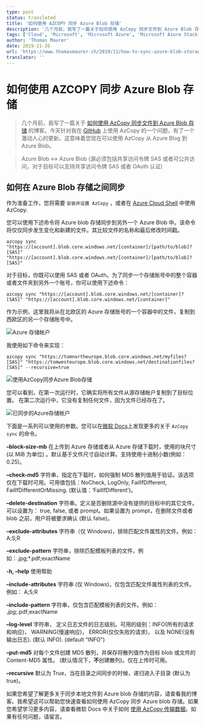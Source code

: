```yaml
---
type: post
status: translated
title: '如何使用 AZCOPY 同步 Azure Blob 存储'
description: '几个月前，我写了一篇关于如何使用 AzCopy 同步文件到 Azure Blob 存储的博客。今天针对我在 GitHub上使用 AzCopy 的一个问题，有了一个激动人心的更新。这意味着您现在可以使用 AzCopy 从 Azure Blog 到 Azure Blob。'
tags: ['Cloud', 'Microsoft', 'Microsoft Azure', 'Microsoft Azure Stack', 'Powershell']
author: 'Thomas Maurer'
date: 2019-11-26
url: 'https://www.thomasmaurer.ch/2019/11/how-to-sync-azure-blob-storage-with-azcopy/'
translator: ''
---
```


# 如何使用 AZCOPY 同步 Azure Blob 存储

<ContentMeta />

> 几个月前，我写了一篇关于 [如何使用 AzCopy 同步文件到 Azure Blob 存储](https://www.thomasmaurer.ch/2019/06/sync-folder-with-azure-blob-storage/) 的博客。今天针对我在 [GitHub](https://github.com/Azure/azure-storage-azcopy/issues/116#issuecomment-554186120) 上使用 AzCopy 的一个问题，有了一个激动人心的更新。这意味着您现在可以使用 AzCopy 从 Azure Blog 到 Azure Blob。

> Azure Blob <-> Azure Blob (源必须包括共享访问令牌 SAS 或者可公共访问，对于目标可以支持共享访问令牌  SAS 或者 OAuth 认证)

## 如何在 Azure Blob 存储之间同步

作为准备工作，您将需要 `安装并设置 AzCopy` ，或者在 [Azure Cloud Shell](https://www.thomasmaurer.ch/2019/01/azure-cloud-shell/) 中使用 AzCopy.

您可以使用下述命令将 Azure blob 存储同步到另外一个 Azure Blob 中。该命令将仅仅同步发生变化和新建的文件。其比较文件的名称和最后修改时间戳。

```
azcopy sync "https://[account].blob.core.windows.net/[container]/[path/to/blob]?[SAS]" "https://[account].blob.core.windows.net/[container]/[path/to/blob]?[SAS]"
```

对于目标，你既可以使用 SAS 或者 OAuth。为了同步一个存储账号中的整个容器或者文件夹到另外一个账号，你可以使用下述命令：

```
azcopy sync "https://[account].blob.core.windows.net/[container]?[SAS]" "https://[account].blob.core.windows.net/[container]"
```

作为示例，这里我将从在北欧区的 Azure 存储账号的一个容器中的文件，复制到西欧区的另一个存储账号中。

![Azure 存储帐户](https://www.thomasmaurer.ch/wp-content/uploads/2019/11/Azure-Storage-Accounts-768x407.jpg)

我使用如下命令来实现：

```
azcopy sync "https://tomnortheurope.blob.core.windows.net/myfiles?[SAS]" "https://tomwesteurope.blob.core.windows.net/destinationfiles?[SAS]" --recursive=true
```

![使用AzCopy同步Azure Blob存储](https://www.thomasmaurer.ch/wp-content/uploads/2019/11/Sync-Azure-Blob-Storage-with-AzCopy-768x390.jpg)

您可以看到，在第一次运行时，它确实将所有文件从源存储帐户复制到了目标位置。 在第二次运行中，它没有复制任何文件，因为文件已经存在了。

![已同步的Azure存储帐户](https://www.thomasmaurer.ch/wp-content/uploads/2019/11/Synced-Azure-Storage-Accounts-768x324.jpg)

下面是一系列可以使用的参数。您可以在[微软 Docs](https://docs.microsoft.com/en-us/azure/storage/common/storage-ref-azcopy-sync?WT.mc_id=thomasmaurer-blog-thmaure)上发现更多的关于 `AzCopy sync` 的命令。

**–block-size-mb**  在上传到 Azure 存储或者从 Azure 存储下载时，使用的块尺寸 (以 MiB 为单位) 。默认基于文件尺寸自动计算。支持使用十进制小数(例如：0.25)。

**–check-md5** 字符串，指定在下载时，如何强制 MD5 散列值用于验证。该选项仅在下载时可用。可用值包括：NoCheck, LogOnly, FailIfDifferent, FailIfDifferentOrMissing. (默认值：‘FailIfDifferent’)。

**–delete-destination** 字符串。定义是否删除源中没有提供的目标中的其它文件。可以设置为： true, false, 或者 prompt。如果设置为 prompt，在删除文件或者 blob 之前，用户将被要求确认 (默认 false)。

**–exclude-attributes** 字符串（仅 Windows)，排除匹配文件属性的文件。例如：A;S;R

**–exclude-pattern** 字符串，排除匹配模板列表的文件，例如：.jpg;*.pdf;exactName

**-h, –help** 使用帮助

**–include-attributes** 字符串 (仅 Windows)，仅包含匹配文件属性列表的文件。例如： A;S;R

**–include-pattern** 字符串，仅包含匹配模板列表的文件。例如： *.jpg;*.pdf;exactName

**–log-level** 字符串， 定义日志文件的日志级别。可用的级别：INFO(所有的请求和响应)， WARNING(慢速响应)， ERROR(仅仅失败的请求)， 以及 NONE(没有输出日志). (默认 INFO). (default “INFO”)

**–put-md5** 对每个文件创建 MD5 散列，并保存将散列值作为目标 blob 或文件的 Content-MD5 属性。 (默认情况下，**不**创建散列)。仅在上传时可用。

**–recursive**  默认为 True，当在目录之间同步的时候，递归进入子目录 (默认为 true)。

如果您希望了解更多关于同步本地文件到 Azure blob 存储的内容，请查看我的博客。我希望这可以帮助您快速查看如何使用 AzCopy 同步 Azure blob 存储。如果您希望学习更多内容，请查看微软 Docs 中关于如何  [使用 AzCopy 传输数据](https://docs.microsoft.com/en-us/azure/storage/common/storage-ref-azcopy-sync?WT.mc_id=thomasmaurer-blog-thmaure)。如果有任何问题，请留言。

